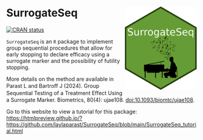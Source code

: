 # SurrogateSeq <img src="hex_SurrogateSeq.png" align="right" height="220" alt="SurrogateSeq hex logo" />

<!-- badges: start -->
[![CRAN status](https://www.r-pkg.org/badges/version/SurrogateSeq)](https://CRAN.R-project.org/package=SurrogateSeq)
<!-- badges: end -->

`SurrogateSeq` is an `R` package to implement group sequential procedures that allow for early stopping to declare efficacy using a surrogate marker and the possibility of futility stopping.   

More details on the method are available in Parast L and Bartroﬀ J (2024). Group Sequential Testing of a Treatment Eﬀect Using a
Surrogate Marker. Biometrics, 80(4): ujae108. <doi:10.1093/biomtc/ujae108>. 

Go to this website to view a tutorial for this package: https://htmlpreview.github.io/?https://github.com/laylaparast/SurrogateSeq/blob/main/SurrogateSeq_tutorial.html 
